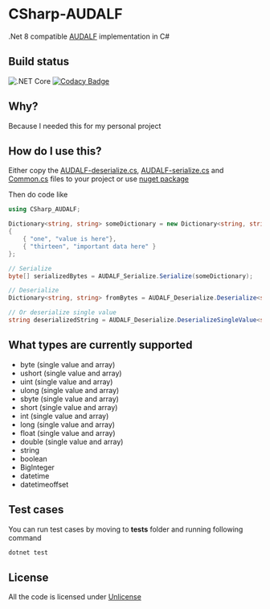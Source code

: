 # CSharp-AUDALF

.Net 8 compatible [AUDALF](https://github.com/mcraiha/AUDALF) implementation in C#

## Build status

![.NET Core](https://github.com/mcraiha/CSharp-AUDALF/workflows/.NET%20Core/badge.svg)
[![Codacy Badge](https://app.codacy.com/project/badge/Coverage/0c9c327249964ce2a2fd9bc66a69b3eb)](https://www.codacy.com/gh/mcraiha/CSharp-AUDALF/dashboard?utm_source=github.com&utm_medium=referral&utm_content=mcraiha/CSharp-AUDALF&utm_campaign=Badge_Coverage)

## Why?

Because I needed this for my personal project

## How do I use this?

Either copy the [AUDALF-deserialize.cs](src/AUDALF-deserialize.cs), [AUDALF-serialize.cs](src/AUDALF-serialize.cs) and [Common.cs](src/Common.cs) files to your project or use [nuget package](https://www.nuget.org/packages/LibAUDALF/) 

Then do code like

```csharp
using CSharp_AUDALF;

Dictionary<string, string> someDictionary = new Dictionary<string, string>()
{
    { "one", "value is here"},
    { "thirteen", "important data here" }
};

// Serialize
byte[] serializedBytes = AUDALF_Serialize.Serialize(someDictionary);

// Deserialize
Dictionary<string, string> fromBytes = AUDALF_Deserialize.Deserialize<string, string>(serializedBytes);

// Or deserialize single value
string deserializedString = AUDALF_Deserialize.DeserializeSingleValue<string,string>(serializedBytes, "one");
```

## What types are currently supported

- byte (single value and array)
- ushort (single value and array)
- uint (single value and array)
- ulong (single value and array)
- sbyte (single value and array)
- short (single value and array)
- int (single value and array) 
- long (single value and array) 
- float (single value and array) 
- double (single value and array) 
- string
- boolean
- BigInteger
- datetime
- datetimeoffset

## Test cases

You can run test cases by moving to **tests** folder and running following command

```bash
dotnet test
```

## License

All the code is licensed under [Unlicense](LICENSE)
